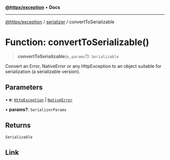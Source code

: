 [**@httpx/exception**](../../README.md) • **Docs**

---

[@httpx/exception](../../README.md) / [serializer](../README.md) / convertToSerializable

# Function: convertToSerializable()

> **convertToSerializable**(`e`, `params`?): `Serializable`

Convert an Error, NativeError or any HttpException to
an object suitable for serialization (a serializable version).

## Parameters

• **e**: [`HttpException`](../../base/classes/HttpException.md) \| [`NativeError`](../type-aliases/NativeError.md)

• **params?**: `SerializerParams`

## Returns

`Serializable`

## Link
